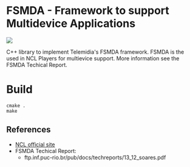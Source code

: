 # FSMDA - Framework to support Multidevice Applications

![](http://www.ncl.org.br/sites/ncl.org.br/files/newsflash_logo.png)

C++ library to implement Telemidia's FSMDA framework. FSMDA is the used in NCL Players for multievice support.
More information see the FSMDA Techical Report.

# Build
```
cmake .
make
```

## References

* [NCL official site](http://www.ncl.org.br/en)
* FSMDA Techical Report:
    * ftp.inf.puc-rio.br/pub/docs/techreports/13_12_soares.pdf
